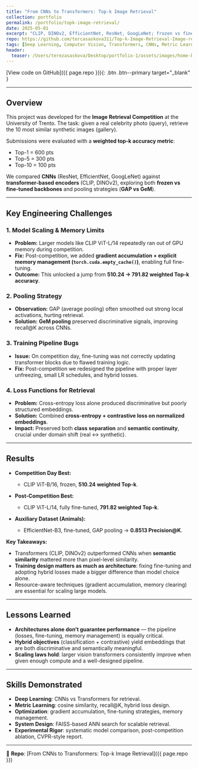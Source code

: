 ```yaml
---
title: "From CNNs to Transformers: Top-k Image Retrieval"
collection: portfolio
permalink: /portfolio/topk-image-retrieval/
date: 2025-05-01
excerpt: "CLIP, DINOv2, EfficientNet, ResNet, GoogLeNet; frozen vs fine-tuned; GAP vs GeM; hybrid losses; cosine similarity."
repo: https://github.com/tercasaskova311/Top-k-Image-Retrieval-Image-recognition-
tags: [Deep Learning, Computer Vision, Transformers, CNNs, Metric Learning, Image Retrieval]
header:
  teaser: /Users/terezasaskova/Desktop/portfolio-1/assets/images/home-bg.jpg
---
```



[View code on GitHub]({{ page.repo }}){: .btn .btn--primary target="_blank" }

---

## Overview
This project was developed for the **Image Retrieval Competition** at the University of Trento. The task: given a real celebrity photo (query), retrieve the 10 most similar synthetic images (gallery).  

Submissions were evaluated with a **weighted top-k accuracy metric**:  
- Top-1 = 600 pts  
- Top-5 = 300 pts  
- Top-10 = 100 pts  

We compared **CNNs** (ResNet, EfficientNet, GoogLeNet) against **transformer-based encoders** (CLIP, DINOv2), exploring both **frozen vs fine-tuned backbones** and pooling strategies (**GAP vs GeM**).  

---

## Key Engineering Challenges

### 1. Model Scaling & Memory Limits
- **Problem:** Larger models like CLIP ViT-L/14 repeatedly ran out of GPU memory during competition.  
- **Fix:** Post-competition, we added **gradient accumulation + explicit memory management (`torch.cuda.empty_cache()`)**, enabling full fine-tuning.  
- **Outcome:** This unlocked a jump from **510.24 → 791.82 weighted Top-k accuracy**.  

### 2. Pooling Strategy
- **Observation:** GAP (average pooling) often smoothed out strong local activations, hurting retrieval.  
- **Solution:** **GeM pooling** preserved discriminative signals, improving recall@K across CNNs.  

### 3. Training Pipeline Bugs
- **Issue:** On competition day, fine-tuning was not correctly updating transformer blocks due to flawed training logic.  
- **Fix:** Post-competition we redesigned the pipeline with proper layer unfreezing, small LR schedules, and hybrid losses.  

### 4. Loss Functions for Retrieval
- **Problem:** Cross-entropy loss alone produced discriminative but poorly structured embeddings.  
- **Solution:** Combined **cross-entropy + contrastive loss on normalized embeddings**.  
- **Impact:** Preserved both **class separation** and **semantic continuity**, crucial under domain shift (real ↔ synthetic).  

---

## Results

- **Competition Day Best:**  
  - CLIP ViT-B/16, frozen, **510.24 weighted Top-k**.  

- **Post-Competition Best:**  
  - CLIP ViT-L/14, fully fine-tuned, **791.82 weighted Top-k**.  

- **Auxiliary Dataset (Animals):**  
  - EfficientNet-B3, fine-tuned, GAP pooling → **0.8513 Precision@K**.  

**Key Takeaways:**
- Transformers (CLIP, DINOv2) outperformed CNNs when **semantic similarity** mattered more than pixel-level similarity.  
- **Training design matters as much as architecture**: fixing fine-tuning and adopting hybrid losses made a bigger difference than model choice alone.  
- Resource-aware techniques (gradient accumulation, memory clearing) are essential for scaling large models.  

---

## Lessons Learned
- **Architectures alone don’t guarantee performance** — the pipeline (losses, fine-tuning, memory management) is equally critical.  
- **Hybrid objectives** (classification + contrastive) yield embeddings that are both discriminative and semantically meaningful.  
- **Scaling laws hold**: larger vision transformers consistently improve when given enough compute and a well-designed pipeline.  

---

## Skills Demonstrated
- **Deep Learning**: CNNs vs Transformers for retrieval.  
- **Metric Learning**: cosine similarity, recall@K, hybrid loss design.  
- **Optimization**: gradient accumulation, fine-tuning strategies, memory management.  
- **System Design**: FAISS-based ANN search for scalable retrieval.  
- **Experimental Rigor**: systematic model comparison, post-competition ablation, CVPR-style report.  

---

📂 **Repo**: [From CNNs to Transformers: Top-k Image Retrieval]({{ page.repo }})
